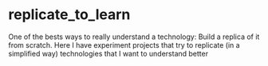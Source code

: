 # replicate_to_learn
One of the bests ways to really understand a technology: Build a replica of it from scratch. Here I have experiment projects that try to replicate (in a simplified way) technologies that I want to understand better
